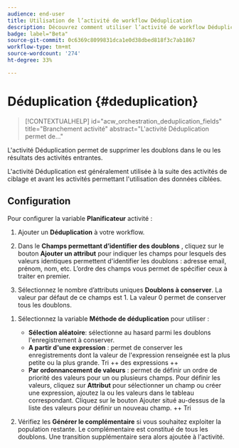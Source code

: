 ```yaml
---
audience: end-user
title: Utilisation de l’activité de workflow Déduplication
description: Découvrez comment utiliser l’activité de workflow Déduplication
badge: label="Beta"
source-git-commit: 0c6369c8099831dca1e0d38dbed818f3c7ab1867
workflow-type: tm+mt
source-wordcount: '274'
ht-degree: 33%

---
```



# Déduplication {#deduplication}

>[!CONTEXTUALHELP]
>id="acw_orchestration_deduplication_fields"
>title="Branchement  activité"
>abstract="L&#39;activité Déduplication permet de..."

L&#39;activité Déduplication permet de supprimer les doublons dans le ou les résultats des activités entrantes.

L&#39;activité Déduplication est généralement utilisée à la suite des activités de ciblage et avant les activités permettant l&#39;utilisation des données ciblées.

## Configuration

Pour configurer la variable **Planificateur** activité :

1. Ajouter un **Déduplication** à votre workflow.

1. Dans le **Champs permettant d’identifier des doublons** , cliquez sur le bouton **Ajouter un attribut** pour indiquer les champs pour lesquels des valeurs identiques permettent d&#39;identifier les doublons : adresse email, prénom, nom, etc. L’ordre des champs vous permet de spécifier ceux à traiter en premier.

1. Sélectionnez le nombre d’attributs uniques **Doublons à conserver**. La valeur par défaut de ce champs est 1. La valeur 0 permet de conserver tous les doublons.

<!--
    For example, if records A and B are considered duplicates of record Y, and a record C is considered as a duplicate of record Z:

    * If the value of the field is 1: only the Y and Z records are kept.
    * If the value of the field is 0: all the records are kept.
    * If the value of the field is 2: records C and Z are kept and two records from A, B, and Y are kept, by chance or depending on the deduplication method selected thereafter.

-->

1. Sélectionnez la variable **Méthode de déduplication** pour utiliser :

   * **Sélection aléatoire**: sélectionne au hasard parmi les doublons l&#39;enregistrement à conserver.
   * **A partir d&#39;une expression** : permet de conserver les enregistrements dont la valeur de l&#39;expression renseignée est la plus petite ou la plus grande. Tri ++ des expressions ++
   * **Par ordonnancement de valeurs** : permet de définir un ordre de priorité des valeurs pour un ou plusieurs champs. Pour définir les valeurs, cliquez sur **Attribut** pour sélectionner un champ ou créer une expression, ajoutez la ou les valeurs dans le tableau correspondant. Cliquez sur le bouton Ajouter situé au-dessus de la liste des valeurs pour définir un nouveau champ. ++ Tri

1. Vérifiez les **Générer le complémentaire** si vous souhaitez exploiter la population restante. Le complémentaire est constitué de tous les doublons. Une transition supplémentaire sera alors ajoutée à l&#39;activité.
